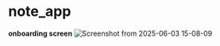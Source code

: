 # note_app

**onboarding screen**
![Screenshot from 2025-06-03 15-08-09](https://github.com/user-attachments/assets/7c1ce842-bd79-413b-b6c6-b7f666409659)
